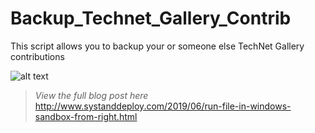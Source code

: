 # Backup_Technet_Gallery_Contrib
This script allows you to backup your or someone else TechNet Gallery contributions

![alt text](https://github.com/damienvanrobaeys/Run-in-Sandbox/blob/master/preview_technet.gif)

> *View the full blog post here*
http://www.systanddeploy.com/2019/06/run-file-in-windows-sandbox-from-right.html
